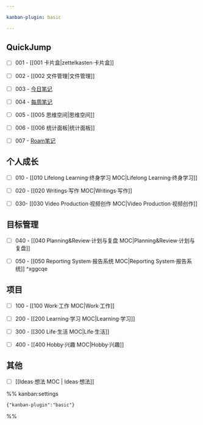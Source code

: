 ```yaml
---

kanban-plugin: basic

---
```


## QuickJump

- [ ] 001 - [[001 卡片盒|zettelkasten·卡片盒]]
- [ ] 002 - [[002 文件管理|文件管理]]
- [ ] 003 - [今日笔记](obsidian://advanced-uri?vault=Obsidian_data&daily=true)
- [ ] 004 - [每周笔记](obsidian://advanced-uri?vault=Obsidian_data&commandid=calendar%253Aopen-weekly-note)
- [ ] 005 - [[005 思维空间|思维空间]]
- [ ] 006 - [[006 统计面板|统计面板]]
- [ ] 007 - [Roam笔记](roam://#/offline/spring1/page/YXM-VybZb)


## 个人成长

- [ ] 010 - [[010 Lifelong Learning·终身学习 MOC|Lifelong Learning·终身学习]]
- [ ] 020 - [[020 Writings·写作 MOC|Writings·写作]]
- [ ] 030- [[030 Video Production·视频创作 MOC|Video Production·视频创作]]


## 目标管理

- [ ] 040 - [[040 Planning&Review·计划与复盘 MOC|Planning&Review·计划与复盘]]
- [ ] 050 - [[050 Reporting System·报告系统 MOC|Reporting System·报告系统]] ^xggcqe


## 项目

- [ ] 100 - [[100 Work·工作 MOC|Work·工作]]
- [ ] 200 - [[200 Learning·学习 MOC|Learning·学习]]
- [ ] 300 - [[300 Life·生活 MOC|Life·生活]]
- [ ] 400 - [[400 Hobby·兴趣 MOC|Hobby·兴趣]]


## 其他

- [ ] [[Ideas·想法 MOC | Ideas·想法]]




%% kanban:settings
```
{"kanban-plugin":"basic"}
```
%%